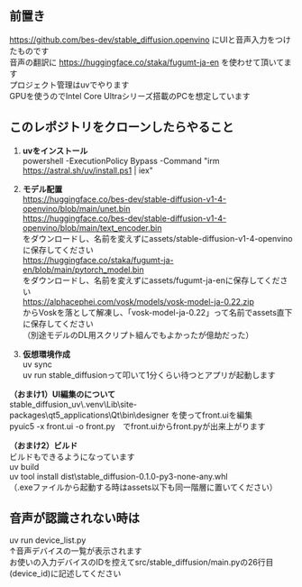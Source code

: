 ## 前置き
https://github.com/bes-dev/stable_diffusion.openvino にUIと音声入力をつけたものです  
音声の翻訳に https://huggingface.co/staka/fugumt-ja-en を使わせて頂いてます  
プロジェクト管理はuvでやります  
GPUを使うのでIntel Core Ultraシリーズ搭載のPCを想定しています


## このレポジトリをクローンしたらやること
1. **uvをインストール**  
powershell -ExecutionPolicy Bypass -Command "irm https://astral.sh/uv/install.ps1 | iex"

2. **モデル配置**  
https://huggingface.co/bes-dev/stable-diffusion-v1-4-openvino/blob/main/unet.bin  
https://huggingface.co/bes-dev/stable-diffusion-v1-4-openvino/blob/main/text_encoder.bin  
をダウンロードし、名前を変えずにassets/stable-diffusion-v1-4-openvinoに保存してください  
https://huggingface.co/staka/fugumt-ja-en/blob/main/pytorch_model.bin  
をダウンロードし、名前を変えずにassets/fugumt-ja-enに保存してください  
https://alphacephei.com/vosk/models/vosk-model-ja-0.22.zip  
からVoskを落として解凍し、「vosk-model-ja-0.22」って名前でassets直下に保存してください  
（別途モデルのDL用スクリプト組んでもよかったが億劫だった）

3. **仮想環境作成**  
uv sync  
uv run stable_diffusionって叩いて1分くらい待つとアプリが起動します

**（おまけ1）UI編集のについて**  
stable_diffusion_uv\\.venv\Lib\site-packages\qt5_applications\Qt\bin\designer を使ってfront.uiを編集  
pyuic5 -x front.ui -o front.py　でfront.uiからfront.pyが出来上がります 


**（おまけ2）ビルド**  
ビルドもできるようになっています  
uv build  
uv tool install dist\stable_diffusion-0.1.0-py3-none-any.whl  
（.exeファイルから起動する時はassets以下も同一階層に置いてください）


## 音声が認識されない時は
uv run device_list.py  
↑音声デバイスの一覧が表示されます  
お使いの入力デバイスのIDを控えてsrc/stable_diffusion/main.pyの26行目(device_id)に記述してください
